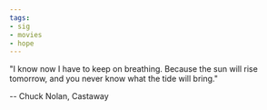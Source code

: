 ```yaml
---
tags:
- sig
- movies
- hope
---
```




"I know now I have to keep on breathing. Because the sun will rise tomorrow, and you never know what the tide will bring."

-- Chuck Nolan, Castaway